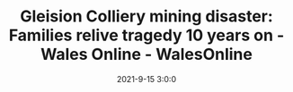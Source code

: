 ---
"title": "Gleision Colliery mining disaster: Families relive tragedy 10 years on - Wales Online - WalesOnline"
"date": "2021-9-15 3:0:0"
"feed_name": "GOOGLENEWSMINING"
"feed_website": "https://news.google.com/search?q=mining%2Bincident&hl=en-US&gl=US&ceid=US:en"
"feed_rss": "https://news.google.com/rss/search?q=mining%2Bincident&hl=en-US&gl=US&ceid=US:en"
"link": "https://www.walesonline.co.uk/news/wales-news/gleision-colliery-mining-disaster-families-21568402"
"file": "_posts/2021-1-1-e091f01b7c414c53003dfcc3395306e35e4aaa56.md"
"accident": "1"
"drilling": "1"
"dead": ""
"injured": ""
---